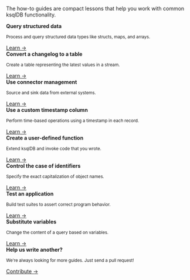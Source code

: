 The how-to guides are compact lessons that help you work with common ksqlDB functionality.


<div class="cards">
  <div class="card how-to-guide">
    <strong>Query structured data</strong>
    <p class="card-body"><small>Process and query structured data types like structs, maps, and arrays.</small></p>
    <a href="/how-to-guides/query-structured-data">Learn →</a>
  </div>

  <div class="card how-to-guide">
    <strong>Convert a changelog to a table</strong>
    <p class="card-body"><small>Create a table representing the latest values in a stream.</small></p>
    <a href="/how-to-guides/convert-changelog-to-table">Learn →</a>
  </div>

  <div class="card how-to-guide">
    <strong>Use connector management</strong>
    <p class="card-body"><small>Source and sink data from external systems.</small></p>
    <a href="/how-to-guides/use-connector-management">Learn →</a>
  </div>
</div>

<div class="cards">
  <div class="card how-to-guide">
    <strong>Use a custom timestamp column</strong>
    <p class="card-body"><small>Perform time-based operations using a timestamp in each record.</small></p>
    <a href="/how-to-guides/use-a-custom-timestamp-column">Learn →</a>
  </div>

  <div class="card how-to-guide">
    <strong>Create a user-defined function</strong>
    <p class="card-body"><small>Extend ksqlDB and invoke code that you wrote.</small></p>
    <a href="/how-to-guides/create-a-user-defined-function">Learn →</a>
  </div>

  <div class="card how-to-guide">
    <strong>Control the case of identifiers</strong>
    <p class="card-body"><small>Specify the exact capitalization of object names.</small></p>
    <a href="/how-to-guides/control-the-case-of-identifiers">Learn →</a>
  </div>
</div>

<div class="cards">
  <div class="card how-to-guide">
    <strong>Test an application</strong>
    <p class="card-body"><small>Build test suites to assert correct program behavior.</small></p>
    <a href="/how-to-guides/test-an-app">Learn →</a>
  </div>

  <div class="card how-to-guide">
    <strong>Substitute variables</strong>
    <p class="card-body"><small>Change the content of a query based on variables.</small></p>
    <a href="/how-to-guides/substitute-variables">Learn →</a>
  </div>

  <div class="card how-to-guide contribute">
    <strong>Help us write another?</strong>
    <p class="card-body"><small>We're always looking for more guides. Just send a pull request!</small></p>
    <a href="https://github.com/confluentinc/ksql">Contribute →</a>
  </div>
</div>
